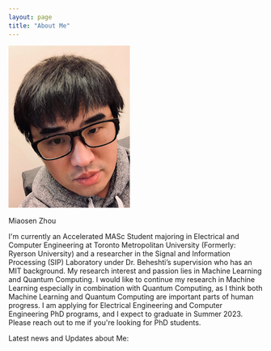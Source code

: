 ```yaml
---
layout: page
title: "About Me"
---
```


![miaosen](miaosen.jpg)

Miaosen Zhou

I'm currently an Accelerated MASc Student majoring in Electrical and Computer Engineering at Toronto Metropolitan University (Formerly: Ryerson University) and a researcher in the Signal and Information Processing (SIP) Laboratory under Dr. Beheshti’s supervision who has an MIT background. My research interest and passion lies in Machine Learning and Quantum Computing. I would like to continue my research in Machine Learning especially in combination with Quantum Computing, as I think both Machine Learning and Quantum Computing are important parts of human progress. I am applying for Electrical Engineering and Computer Engineering PhD programs, and I expect to graduate in Summer 2023. Please reach out to me if you're looking for PhD students.

Latest news and Updates about Me:


